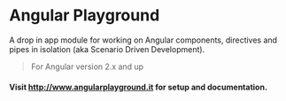 # Angular Playground

A drop in app module for working on Angular components, directives and pipes in isolation 
(aka Scenario Driven Development).

> For Angular version 2.x and up

#### Visit <http://www.angularplayground.it> for setup and documentation.
